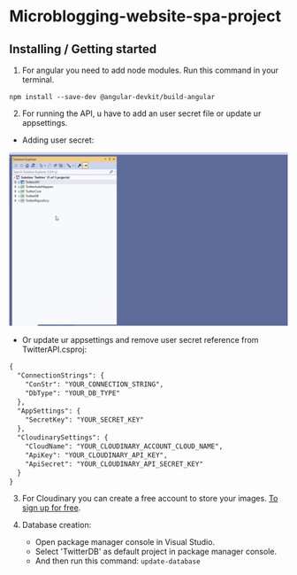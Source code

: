 # Microblogging-website-spa-project

## Installing / Getting started

1. For angular you need to add node modules. Run this command in your terminal.

```
npm install --save-dev @angular-devkit/build-angular
```

2. For running the API, u have to add an user secret file or update ur appsettings.

- Adding user secret:

![](/gifs/user_secret_adding.gif)

- Or update ur appsettings and remove user secret reference from TwitterAPI.csproj:

```
{
  "ConnectionStrings": {
    "ConStr": "YOUR_CONNECTION_STRING",
    "DbType": "YOUR_DB_TYPE"
  },
  "AppSettings": {
    "SecretKey": "YOUR_SECRET_KEY"
  },
  "CloudinarySettings": {
    "CloudName": "YOUR_CLOUDINARY_ACCOUNT_CLOUD_NAME",
    "ApiKey": "YOUR_CLOUDINARY_API_KEY",
    "ApiSecret": "YOUR_CLOUDINARY_API_SECRET_KEY"
  }
}
```

3. For Cloudinary you can create a free account to store your images. [To sign up for free](https://cloudinary.com/users/register/free).


4. Database creation:
    - Open package manager console in Visual Studio.
    - Select 'TwitterDB' as default project in package manager console.
    - And then run this command: ``` update-database ```